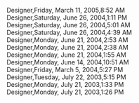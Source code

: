 ﻿Designer,Friday, March 11, 2005,8:52 AM  Designer,Saturday, June 26, 2004,1:11 PM  Designer,Saturday, June 26, 2004,5:01 AM  Designer,Saturday, June 26, 2004,4:39 AM  Designer,Monday, June 21, 2004,2:53 AM  Designer,Monday, June 21, 2004,2:38 AM  Designer,Monday, June 21, 2004,1:55 AM  Designer,Monday, June 14, 2004,10:51 AM  Designer,Friday, March 5, 2004,5:27 PM  Designer,Tuesday, July 22, 2003,5:15 PM  Designer,Monday, July 21, 2003,1:33 PM  Designer,Monday, July 21, 2003,1:26 PM